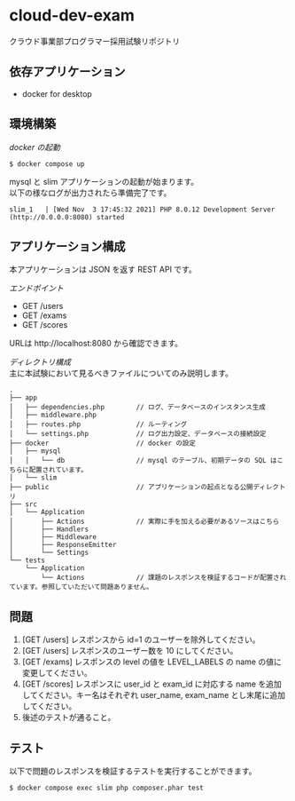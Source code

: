 # cloud-dev-exam

クラウド事業部プログラマー採用試験リポジトリ

## 依存アプリケーション

- docker for desktop

## 環境構築

*docker の起動*

```shwll
$ docker compose up
```

mysql と slim アプリケーションの起動が始まります。  
以下の様なログが出力されたら準備完了です。

```shell
slim_1   | [Wed Nov  3 17:45:32 2021] PHP 8.0.12 Development Server (http://0.0.0.0:8080) started
```

## アプリケーション構成

本アプリケーションは JSON を返す REST API です。  

*エンドポイント*  
- GET /users
- GET /exams
- GET /scores

URLは http://localhost:8080 から確認できます。  

*ディレクトリ構成*  
主に本試験において見るべきファイルについてのみ説明します。  

```
.
├── app
│   ├── dependencies.php        // ログ、データベースのインスタンス生成
│   ├── middleware.php
│   ├── routes.php              // ルーティング
│   └── settings.php            // ログ出力設定、データベースの接続設定
├── docker                      // docker の設定
│   ├── mysql
│   │   └── db                  // mysql のテーブル、初期データの SQL はこちらに配置されています。
│   └── slim
├── public                      // アプリケーションの起点となる公開ディレクトリ
├── src
│   └── Application
│       ├── Actions             // 実際に手を加える必要があるソースはこちら
│       ├── Handlers
│       ├── Middleware
│       ├── ResponseEmitter
│       └── Settings
└── tests
    └── Application
        └── Actions             // 課題のレスポンスを検証するコードが配置されています。参照していただいて問題ありません。
```

## 問題

1. [GET /users] レスポンスから id=1 のユーザーを除外してください。
2. [GET /users] レスポンスのユーザー数を 10 にしてください。
3. [GET /exams] レスポンスの level の値を LEVEL_LABELS の name の値に変更してください。
4. [GET /scores] レスポンスに user_id と exam_id に対応する name を追加してください。キー名はそれぞれ user_name, exam_name とし末尾に追加してください。
5. 後述のテストが通ること。

## テスト

以下で問題のレスポンスを検証するテストを実行することができます。

```
$ docker compose exec slim php composer.phar test
```
